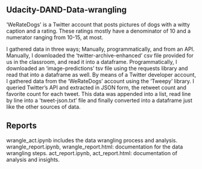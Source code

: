 ## Udacity-DAND-Data-wrangling
‘WeRateDogs' is a Twitter account that posts pictures of dogs with a witty caption and a rating. These ratings mostly have a denominator of 10 and a numerator ranging from 10-15, at most.

I gathered data in three ways; Manually, programmatically, and from an API.
Manually, I downloaded the ‘twitter-archive-enhanced’ csv file provided for us in the classroom, and read it into a dataframe. 
Programmatically, I downloaded an ‘image-predictions’ tsv file using the requests library and read that into a dataframe as well.
By means of a Twitter developer account, I gathered data from the ‘WeRateDogs’ account using the ‘Tweepy’ library. I queried Twitter’s API and extracted in JSON form, the retweet count and
favorite count for each tweet. This data was appended into a list, read line by line into a 'tweet-json.txt’ file and finally converted into a dataframe just like the other sources of data.

## Reports
wrangle_act.ipynb includes the data wrangling process and analysis.
wrangle_report.ipynb, wrangle_report.html: documentation for the data wrangling steps.
act_report.ipynb, act_report.html: documentation of analysis and insights.
